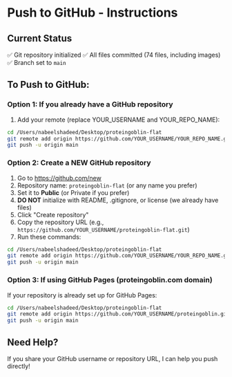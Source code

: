 # Push to GitHub - Instructions

## Current Status
✅ Git repository initialized
✅ All files committed (74 files, including images)
✅ Branch set to `main`

## To Push to GitHub:

### Option 1: If you already have a GitHub repository

1. Add your remote (replace YOUR_USERNAME and YOUR_REPO_NAME):
```bash
cd /Users/nabeelshadeed/Desktop/proteingoblin-flat
git remote add origin https://github.com/YOUR_USERNAME/YOUR_REPO_NAME.git
git push -u origin main
```

### Option 2: Create a NEW GitHub repository

1. Go to https://github.com/new
2. Repository name: `proteingoblin-flat` (or any name you prefer)
3. Set it to **Public** (or Private if you prefer)
4. **DO NOT** initialize with README, .gitignore, or license (we already have files)
5. Click "Create repository"
6. Copy the repository URL (e.g., `https://github.com/YOUR_USERNAME/proteingoblin-flat.git`)
7. Run these commands:

```bash
cd /Users/nabeelshadeed/Desktop/proteingoblin-flat
git remote add origin https://github.com/YOUR_USERNAME/YOUR_REPO_NAME.git
git push -u origin main
```

### Option 3: If using GitHub Pages (proteingoblin.com domain)

If your repository is already set up for GitHub Pages:
```bash
cd /Users/nabeelshadeed/Desktop/proteingoblin-flat
git remote add origin https://github.com/YOUR_USERNAME/proteingoblin.github.io.git
git push -u origin main
```

## Need Help?
If you share your GitHub username or repository URL, I can help you push directly!

